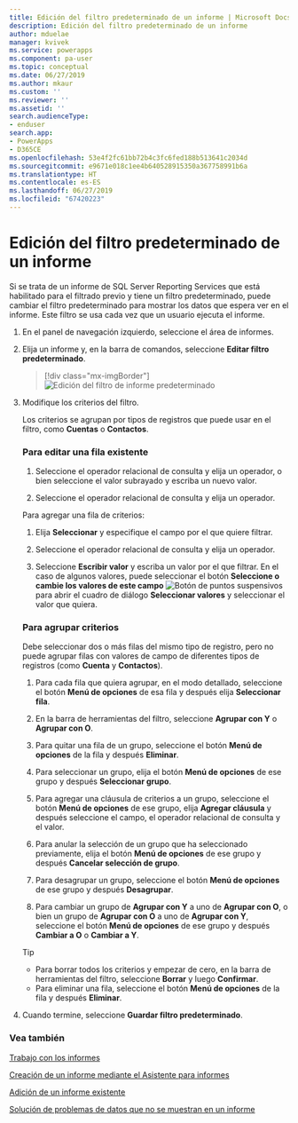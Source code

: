 ```yaml
---
title: Edición del filtro predeterminado de un informe | Microsoft Docs
description: Edición del filtro predeterminado de un informe
author: mduelae
manager: kvivek
ms.service: powerapps
ms.component: pa-user
ms.topic: conceptual
ms.date: 06/27/2019
ms.author: mkaur
ms.custom: ''
ms.reviewer: ''
ms.assetid: ''
search.audienceType:
- enduser
search.app:
- PowerApps
- D365CE
ms.openlocfilehash: 53e4f2fc61bb72b4c3fc6fed188b513641c2034d
ms.sourcegitcommit: e9671e018c1ee4b640528915350a367758991b6a
ms.translationtype: HT
ms.contentlocale: es-ES
ms.lasthandoff: 06/27/2019
ms.locfileid: "67420223"
---
```

# <a name="edit-the-default-filter-of-a-report"></a>Edición del filtro predeterminado de un informe

Si se trata de un informe de SQL Server Reporting Services que está habilitado para el filtrado previo y tiene un filtro predeterminado, puede cambiar el filtro predeterminado para mostrar los datos que espera ver en el informe. Este filtro se usa cada vez que un usuario ejecuta el informe.

1. En el panel de navegación izquierdo, seleccione el área de informes.
2. Elija un informe y, en la barra de comandos, seleccione **Editar filtro predeterminado**.

     > [!div class="mx-imgBorder"]
     > ![Edición del filtro de informe predeterminado](media/edit_filter.png "Edit default report filter")
  
3. Modifique los criterios del filtro.  
  
   Los criterios se agrupan por tipos de registros que puede usar en el filtro, como **Cuentas** o **Contactos**.  
  
   ### <a name="to-edit-an-existing-row"></a>Para editar una fila existente
   1. Seleccione el operador relacional de consulta y elija un operador, o bien seleccione el valor subrayado y escriba un nuevo valor.  
  
   2. Seleccione el operador relacional de consulta y elija un operador.  
  
   Para agregar una fila de criterios:  

   1.  Elija **Seleccionar** y especifique el campo por el que quiere filtrar.  

   2.  Seleccione el operador relacional de consulta y elija un operador.  

   3.  Seleccione **Escribir valor** y escriba un valor por el que filtrar. En el caso de algunos valores, puede seleccionar el botón **Seleccione o cambie los valores de este campo** ![Botón de puntos suspensivos](media/ellipsis-button.png "Botón de puntos suspensivos") para abrir el cuadro de diálogo **Seleccionar valores** y seleccionar el valor que quiera.  

   ### <a name="to-group-criteria"></a>Para agrupar criterios
   Debe seleccionar dos o más filas del mismo tipo de registro, pero no puede agrupar filas con valores de campo de diferentes tipos de registros (como **Cuenta** y **Contactos**).  

   1.  Para cada fila que quiera agrupar, en el modo detallado, seleccione el botón **Menú de opciones** de esa fila y después elija **Seleccionar fila**.  

   2.  En la barra de herramientas del filtro, seleccione **Agrupar con Y** o **Agrupar con O**.  

   3.  Para quitar una fila de un grupo, seleccione el botón **Menú de opciones** de la fila y después **Eliminar**.  

   4.  Para seleccionar un grupo, elija el botón **Menú de opciones** de ese grupo y después **Seleccionar grupo**.  

   5.  Para agregar una cláusula de criterios a un grupo, seleccione el botón **Menú de opciones** de ese grupo, elija **Agregar cláusula** y después seleccione el campo, el operador relacional de consulta y el valor.  

   6.  Para anular la selección de un grupo que ha seleccionado previamente, elija el botón **Menú de opciones** de ese grupo y después **Cancelar selección de grupo**.  

   7.  Para desagrupar un grupo, seleccione el botón **Menú de opciones** de ese grupo y después **Desagrupar**.  

   8.  Para cambiar un grupo de **Agrupar con Y** a uno de **Agrupar con O**, o bien un grupo de **Agrupar con O** a uno de **Agrupar con Y**, seleccione el botón **Menú de opciones** de ese grupo y después **Cambiar a O** o **Cambiar a Y**.  

   > [!TIP]
   > - Para borrar todos los criterios y empezar de cero, en la barra de herramientas del filtro, seleccione **Borrar** y luego **Confirmar**.  
   > - Para eliminar una fila, seleccione el botón **Menú de opciones** de la fila y después **Eliminar**.  
  
4. Cuando termine, seleccione **Guardar filtro predeterminado**.



### <a name="see-also"></a>Vea también
[Trabajo con los informes](work-with-reports.md) 

[Creación de un informe mediante el Asistente para informes](create-report-with-wizard.md)

[Adición de un informe existente](add-existing-report.md)

[Solución de problemas de datos que no se muestran en un informe](troubleshoot-reports.md)

